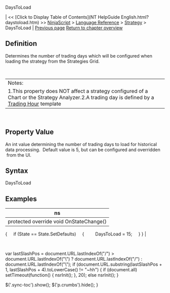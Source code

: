 ﻿










 


DaysToLoad







| &lt;&lt; [Click to Display Table of Contents](NT HelpGuide English.html?daystoload.htm) &gt;&gt;
 [NinjaScript](ninjascript.htm) &gt; [Language Reference](language_reference_wip.htm) &gt; [Strategy](strategy.htm) &gt;
DaysToLoad | [Previous page](connectionlosshandling.htm)
[Return to chapter overview](strategy.htm)










Definition
----------


Determines the number of trading days which will be configured when loading the strategy from the Strategies Grid.


 




|  |
| --- |
| Notes:  
1.This property does NOT affect a strategy configured of a Chart or the Strategy Analyzer.2.A trading day is defined by a [Trading Hour](using_the_trading_hours_window.htm) template |



 


Property Value
--------------


An int value determining the number of trading days to load for historical data processing.  Default value is 5, but can be configured and overridden  from the UI.



Syntax
------


DaysToLoad



Examples
--------




| ns |
| --- |
| protected override void OnStateChange()
{
     if (State == State.SetDefaults)
     {
         DaysToLoad = 15;
     }
} |



 





 
 var lastSlashPos = document.URL.lastIndexOf("/") &gt; document.URL.lastIndexOf("\\") ? document.URL.lastIndexOf("/") : document.URL.lastIndexOf("\\");
 if (document.URL.substring(lastSlashPos + 1, lastSlashPos + 4).toLowerCase() != "~hh") {
 if (document.all) setTimeout(function() {
 nsrInit();
 }, 20);
 else nsrInit();
 }
 
 
 $('.sync-toc').show();
 $('p.crumbs').hide();
 }
 
 
 



